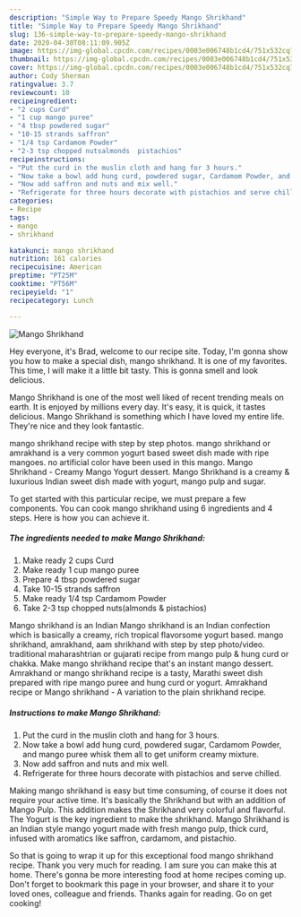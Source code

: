 ```yaml
---
description: "Simple Way to Prepare Speedy Mango Shrikhand"
title: "Simple Way to Prepare Speedy Mango Shrikhand"
slug: 136-simple-way-to-prepare-speedy-mango-shrikhand
date: 2020-04-30T08:11:09.905Z
image: https://img-global.cpcdn.com/recipes/0003e006748b1cd4/751x532cq70/mango-shrikhand-recipe-main-photo.jpg
thumbnail: https://img-global.cpcdn.com/recipes/0003e006748b1cd4/751x532cq70/mango-shrikhand-recipe-main-photo.jpg
cover: https://img-global.cpcdn.com/recipes/0003e006748b1cd4/751x532cq70/mango-shrikhand-recipe-main-photo.jpg
author: Cody Sherman
ratingvalue: 3.7
reviewcount: 10
recipeingredient:
- "2 cups Curd"
- "1 cup mango puree"
- "4 tbsp powdered sugar"
- "10-15 strands saffron"
- "1/4 tsp Cardamom Powder"
- "2-3 tsp chopped nutsalmonds  pistachios"
recipeinstructions:
- "Put the curd in the muslin cloth and hang for 3 hours."
- "Now take a bowl add hung curd, powdered sugar, Cardamom Powder, and mango puree whisk them all to get uniform creamy mixture."
- "Now add saffron and nuts and mix well."
- "Refrigerate for three hours decorate with pistachios and serve chilled."
categories:
- Recipe
tags:
- mango
- shrikhand

katakunci: mango shrikhand 
nutrition: 161 calories
recipecuisine: American
preptime: "PT25M"
cooktime: "PT56M"
recipeyield: "1"
recipecategory: Lunch

---
```



![Mango Shrikhand](https://img-global.cpcdn.com/recipes/0003e006748b1cd4/751x532cq70/mango-shrikhand-recipe-main-photo.jpg)

Hey everyone, it's Brad, welcome to our recipe site. Today, I'm gonna show you how to make a special dish, mango shrikhand. It is one of my favorites. This time, I will make it a little bit tasty. This is gonna smell and look delicious.

Mango Shrikhand is one of the most well liked of recent trending meals on earth. It is enjoyed by millions every day. It's easy, it is quick, it tastes delicious. Mango Shrikhand is something which I have loved my entire life. They're nice and they look fantastic.

mango shrikhand recipe with step by step photos. mango shrikhand or amrakhand is a very common yogurt based sweet dish made with ripe mangoes. no artificial color have been used in this mango. Mango Shrikhand - Creamy Mango Yogurt dessert. Mango Shrikhand is a creamy &amp; luxurious Indian sweet dish made with yogurt, mango pulp and sugar.


To get started with this particular recipe, we must prepare a few components. You can cook mango shrikhand using 6 ingredients and 4 steps. Here is how you can achieve it.

<!--inarticleads1-->

##### The ingredients needed to make Mango Shrikhand:

1. Make ready 2 cups Curd
1. Make ready 1 cup mango puree
1. Prepare 4 tbsp powdered sugar
1. Take 10-15 strands saffron
1. Make ready 1/4 tsp Cardamom Powder
1. Take 2-3 tsp chopped nuts(almonds &amp; pistachios)


Mango shrikhand is an Indian Mango shrikhand is an Indian confection which is basically a creamy, rich tropical flavorsome yogurt based. mango shrikhand, amrakhand, aam shrikhand with step by step photo/video. traditional maharashtrian or gujarati recipe from mango pulp &amp; hung curd or chakka. Make mango shrikhand recipe that&#39;s an instant mango dessert. Amrakhand or mango shrikhand recipe is a tasty, Marathi sweet dish prepared with ripe mango puree and hung curd or yogurt. Amrakhand recipe or Mango shrikhand - A variation to the plain shrikhand recipe. 

<!--inarticleads2-->

##### Instructions to make Mango Shrikhand:

1. Put the curd in the muslin cloth and hang for 3 hours.
1. Now take a bowl add hung curd, powdered sugar, Cardamom Powder, and mango puree whisk them all to get uniform creamy mixture.
1. Now add saffron and nuts and mix well.
1. Refrigerate for three hours decorate with pistachios and serve chilled.


Making mango shrikhand is easy but time consuming, of course it does not require your active time. It&#39;s basically the Shrikhand but with an addition of Mango Pulp. This addition makes the Shrikhand very colorful and flavorful. The Yogurt is the key ingredient to make the shrikhand. Mango Shrikhand is an Indian style mango yogurt made with fresh mango pulp, thick curd, infused with aromatics like saffron, cardamom, and pistachio. 

So that is going to wrap it up for this exceptional food mango shrikhand recipe. Thank you very much for reading. I am sure you can make this at home. There's gonna be more interesting food at home recipes coming up. Don't forget to bookmark this page in your browser, and share it to your loved ones, colleague and friends. Thanks again for reading. Go on get cooking!
